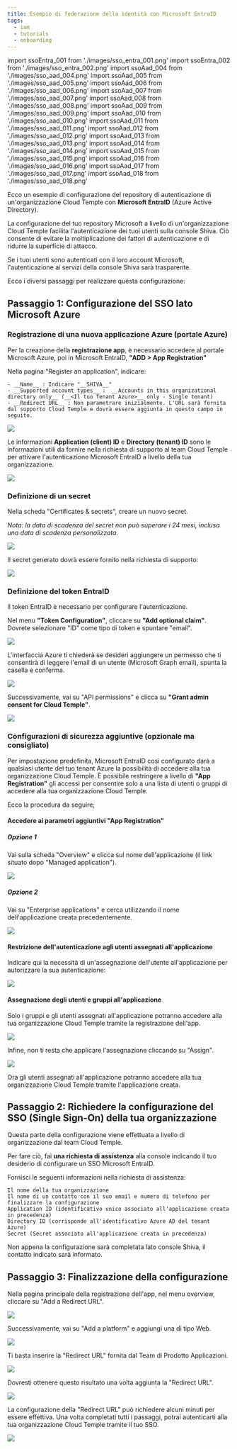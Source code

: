 ```yaml
---
title: Esempio di federazione della identità con Microsoft EntraID
tags:
  - iam
  - tutorials
  - onboarding
---
```

import ssoEntra_001 from './images/sso_entra_001.png'
import ssoEntra_002 from './images/sso_entra_002.png'
import ssoAad_004 from './images/sso_aad_004.png'
import ssoAad_005 from './images/sso_aad_005.png'
import ssoAad_006 from './images/sso_aad_006.png'
import ssoAad_007 from './images/sso_aad_007.png'
import ssoAad_008 from './images/sso_aad_008.png'
import ssoAad_009 from './images/sso_aad_009.png'
import ssoAad_010 from './images/sso_aad_010.png'
import ssoAad_011 from './images/sso_aad_011.png'
import ssoAad_012 from './images/sso_aad_012.png'
import ssoAad_013 from './images/sso_aad_013.png'
import ssoAad_014 from './images/sso_aad_014.png'
import ssoAad_015 from './images/sso_aad_015.png'
import ssoAad_016 from './images/sso_aad_016.png'
import ssoAad_017 from './images/sso_aad_017.png'
import ssoAad_018 from './images/sso_aad_018.png'


Ecco un esempio di configurazione del repository di autenticazione di un'organizzazione Cloud Temple con __Microsoft EntraID__ (Azure Active Directory).

La configurazione del tuo repository Microsoft a livello di un'organizzazione Cloud Temple facilita l'autenticazione dei tuoi utenti sulla console Shiva. Ciò consente di evitare la moltiplicazione dei fattori di autenticazione e di ridurre la superficie di attacco.

Se i tuoi utenti sono autenticati con il loro account Microsoft, l'autenticazione ai servizi della console Shiva sarà trasparente.

Ecco i diversi passaggi per realizzare questa configurazione:


## Passaggio 1: Configurazione del SSO lato Microsoft Azure

### Registrazione di una nuova applicazione Azure (portale Azure)

Per la creazione della __registrazione app__, è necessario accedere al portale Microsoft Azure, poi in Microsoft EntraID, __"ADD > App Registration"__

Nella pagina "Register an application", indicare:
```
- __Name__ : Indicare "__SHIVA__"
- __Supported account types__ :  __Accounts in this organizational directory only__ (__<Il tuo Tenant Azure>__ only - Single tenant)
- __Redirect URL__ : Non parametrare inizialmente. L'URL sarà fornita dal supporto Cloud Temple e dovrà essere aggiunta in questo campo in seguito.
```

<img src={ssoEntra_001} />

Le informazioni **Application (client) ID** e **Directory (tenant) ID** sono le informazioni utili da fornire nella richiesta di supporto al team Cloud Temple per attivare l'autenticazione Microsoft EntraID a livello della tua organizzazione.

<img src={ssoEntra_002} />

### Definizione di un secret
Nella scheda "Certificates & secrets", creare un nuovo secret.

*Nota: la data di scadenza del secret non può superare i 24 mesi, inclusa una data di scadenza personalizzata.*

<img src={ssoAad_004} />

Il secret generato dovrà essere fornito nella richiesta di supporto:

<img src={ssoAad_005} />


### Definizione del token EntraID

Il token EntraID è necessario per configurare l'autenticazione.

Nel menu __"Token Configuration"__, cliccare su __"Add optional claim"__. Dovrete selezionare "ID" come tipo di token e spuntare "email".

<img src={ssoAad_006} />

L'interfaccia Azure ti chiederà se desideri aggiungere un permesso che ti consentirà di leggere l'email di un utente (Microsoft Graph email), spunta la casella e conferma.

<img src={ssoAad_007} />

Successivamente, vai su "API permissions" e clicca su __"Grant admin consent for Cloud Temple"__.

<img src={ssoAad_008} />

### Configurazioni di sicurezza aggiuntive (opzionale ma consigliato)

Per impostazione predefinita, Microsoft EntraID così configurato darà a qualsiasi utente del tuo tenant Azure la possibilità di accedere alla tua organizzazione Cloud Temple.
È possibile restringere a livello di __"App Registration"__ gli accessi per consentire solo a una lista di utenti o gruppi di accedere alla tua organizzazione Cloud Temple.

Ecco la procedura da seguire;

#### Accedere ai parametri aggiuntivi "App Registration"
##### Opzione 1
Vai sulla scheda "Overview" e clicca sul nome dell'applicazione (il link situato dopo "Managed application").

<img src={ssoAad_009} />

##### Opzione 2
Vai su "Enterprise applications" e cerca utilizzando il nome dell'applicazione creata precedentemente.

<img src={ssoAad_010} />

#### Restrizione dell'autenticazione agli utenti assegnati all'applicazione

Indicare qui la necessità di un'assegnazione dell'utente all'applicazione per autorizzare la sua autenticazione:

<img src={ssoAad_011} />

#### Assegnazione degli utenti e gruppi all'applicazione
Solo i gruppi e gli utenti assegnati all'applicazione potranno accedere alla tua organizzazione Cloud Temple tramite la registrazione dell'app.

<img src={ssoAad_012} />

Infine, non ti resta che applicare l'assegnazione cliccando su "Assign".

<img src={ssoAad_013} />

Ora gli utenti assegnati all'applicazione potranno accedere alla tua organizzazione Cloud Temple tramite l'applicazione creata.

## Passaggio 2: Richiedere la configurazione del SSO (Single Sign-On) della tua organizzazione

Questa parte della configurazione viene effettuata a livello di organizzazione dal team Cloud Temple.

Per fare ciò, fai __una richiesta di assistenza__ alla console indicando il tuo desiderio di configurare un SSO Microsoft EntraID.

Fornisci le seguenti informazioni nella richiesta di assistenza:

    Il nome della tua organizzazione
    Il nome di un contatto con il suo email e numero di telefono per finalizzare la configurazione
    Application ID (identificativo unico associato all'applicazione creata in precedenza)
    Directory ID (corrisponde all'identificativo Azure AD del tenant Azure)
    Secret (Secret associato all'applicazione creata in precedenza)

Non appena la configurazione sarà completata lato console Shiva, il contatto indicato sarà informato.

## Passaggio 3: Finalizzazione della configurazione

Nella pagina principale della registrazione dell'app, nel menu overview, cliccare su "Add a Redirect URL".

<img src={ssoAad_014} />

Successivamente, vai su "Add a platform" e aggiungi una di tipo Web.

<img src={ssoAad_015} />

Ti basta inserire la "Redirect URL" fornita dal Team di Prodotto Applicazioni.

<img src={ssoAad_016} />

Dovresti ottenere questo risultato una volta aggiunta la "Redirect URL".

<img src={ssoAad_017} />

La configurazione della "Redirect URL" può richiedere alcuni minuti per essere effettiva.
Una volta completati tutti i passaggi, potrai autenticarti alla tua organizzazione Cloud Temple tramite il tuo SSO.

<img src={ssoAad_018} />
